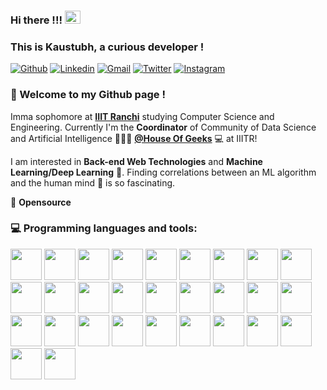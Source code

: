 ### Hi there !!! <img src="https://raw.githubusercontent.com/MartinHeinz/MartinHeinz/master/wave.gif" width="25" height="21" />
### This is Kaustubh, a curious developer !

[![Github](https://img.shields.io/badge/-Github-000?style=flat&logo=Github&logoColor=white)](https://github.com/kaustubh-s1)
[![Linkedin](https://img.shields.io/badge/-LinkedIn-blue?style=flat&logo=Linkedin&logoColor=white)](https://www.linkedin.com/in/kaustubhshukla84)
[![Gmail](https://img.shields.io/badge/-Gmail-c14438?style=flat&logo=Gmail&logoColor=white)](mailto:kaustubh08.ugcs20@iiitranchi.ac.in)
[![Twitter](https://img.shields.io/twitter/url/https/twitter.com/cloudposse.svg?style=social&label=@kaus_mos)](https://twitter.com/kaus_mos)
[![Instagram](https://img.shields.io/badge/-Instagram-833AB4?style=plastic&logo=Instagram)](https://www.instagram.com/_kaus.tubh/)

### 🌱 Welcome to my Github page !    
Imma sophomore at [**IIIT Ranchi**](https://github.com/iiitranchi) studying Computer Science and Engineering. Currently I'm the **Coordinator** of Community of Data Science and Artificial Intelligence 🙍🏽‍♂️ [**@House Of Geeks**](https://github.com/houseofgeeks) 💻 at IIITR!

I am interested in **Back-end Web Technologies** and **Machine Learning/Deep Learning** 🤖. Finding correlations between an ML algorithm and the human mind 🧠 is so fascinating.

💙 **Opensource**

### :computer: Programming languages and tools: 
<p>
<img src="https://cdn.jsdelivr.net/gh/devicons/devicon/icons/python/python-original.svg" height= 50 rem />
<img src="https://cdn.jsdelivr.net/gh/devicons/devicon/icons/javascript/javascript-original.svg" height= 50 rem/>
<img src="https://cdn.jsdelivr.net/gh/devicons/devicon/icons/typescript/typescript-original.svg" height= 50 rem/>          
<img src="https://cdn.jsdelivr.net/gh/devicons/devicon/icons/c/c-original.svg" height= 50 rem/>   
<img src="https://cdn.jsdelivr.net/gh/devicons/devicon/icons/cplusplus/cplusplus-original.svg" height=50 rem/>          
<img src="https://cdn.jsdelivr.net/gh/devicons/devicon/icons/java/java-original.svg" height= 50 rem/>          
<img src="https://cdn.jsdelivr.net/gh/devicons/devicon/icons/go/go-original.svg" height= 50 rem/>    
<img src="https://cdn.jsdelivr.net/gh/devicons/devicon/icons/rust/rust-plain.svg" height= 50 rem/>
<img src="https://cdn.jsdelivr.net/gh/devicons/devicon/icons/html5/html5-original.svg" height= 50 rem/>          
<img src="https://cdn.jsdelivr.net/gh/devicons/devicon/icons/css3/css3-original.svg" height= 50 rem/>
<img src="https://cdn.jsdelivr.net/gh/devicons/devicon/icons/bootstrap/bootstrap-original.svg" height= 50 rem/>          
<img src="https://cdn.jsdelivr.net/gh/devicons/devicon/icons/flask/flask-original.svg" height= 50 rem/>          
<img src="https://cdn.jsdelivr.net/gh/devicons/devicon/icons/mysql/mysql-plain.svg" height= 50 rem/>   
<img src="https://cdn.jsdelivr.net/gh/devicons/devicon/icons/redis/redis-original.svg" height= 50 rem/>
<img src="https://cdn.jsdelivr.net/gh/devicons/devicon/icons/sqlalchemy/sqlalchemy-original.svg" height= 50 rem/>            
<img src="https://cdn.jsdelivr.net/gh/devicons/devicon/icons/django/django-plain.svg" height= 50 rem/>
<img src="https://cdn.jsdelivr.net/gh/devicons/devicon/icons/fastapi/fastapi-original.svg" height = 50 rem/>          
<img src="https://cdn.jsdelivr.net/gh/devicons/devicon/icons/nestjs/nestjs-plain.svg" height= 50 rem/>               
<img src="https://cdn.jsdelivr.net/gh/devicons/devicon/icons/nodejs/nodejs-original.svg" height= 50 rem/>
<img src="https://cdn.jsdelivr.net/gh/devicons/devicon/icons/express/express-original.svg" height= 50 rem/>          
<img src="https://cdn.jsdelivr.net/gh/devicons/devicon/icons/numpy/numpy-original.svg" height= 50 rem/>                                
<img src="https://cdn.jsdelivr.net/gh/devicons/devicon/icons/pandas/pandas-original.svg" height= 50 rem/>          
<img src="https://upload.wikimedia.org/wikipedia/commons/thumb/8/84/Matplotlib_icon.svg/1024px-Matplotlib_icon.svg.png" height= 50 rem/>
<img src="https://cdn.jsdelivr.net/gh/devicons/devicon/icons/tensorflow/tensorflow-original.svg" height= 50 rem/>          
<img src="https://cdn.jsdelivr.net/gh/devicons/devicon/icons/git/git-original.svg" height= 50 rem/>          
<img src="https://cdn.jsdelivr.net/gh/devicons/devicon/icons/heroku/heroku-plain.svg" height= 50 rem/>          
<img src="https://cdn.jsdelivr.net/gh/devicons/devicon/icons/amazonwebservices/amazonwebservices-original.svg" height= 50 rem/>                          
<img src="https://cdn.jsdelivr.net/gh/devicons/devicon/icons/docker/docker-original.svg" height= 50 rem/>          
<img src="https://cdn.jsdelivr.net/gh/devicons/devicon/icons/linux/linux-original.svg" height= 50 rem/>          
</p>
